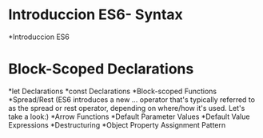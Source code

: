# Introduccion ES6- Syntax

*Introduccion ES6

# Block-Scoped Declarations


*let Declarations
*const Declarations
*Block-scoped Functions
*Spread/Rest (ES6 introduces a new ... operator that's typically referred to as the spread or rest operator, depending on where/how it's used. Let's take a look:)
*Arrow Functions
*Default Parameter Values
*Default Value Expressions
*Destructuring
*Object Property Assignment Pattern


